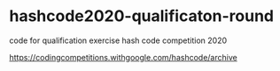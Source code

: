 # hashcode2020-qualificaton-round

code for qualification exercise hash code competition 2020

https://codingcompetitions.withgoogle.com/hashcode/archive
